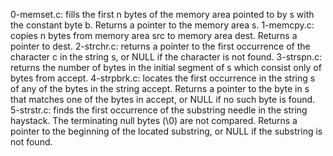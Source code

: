0-memset.c: fills the first n bytes of the memory area pointed to by s with the constant byte b. Returns a pointer to the memory area s. 1-memcpy.c: copies n bytes from memory area src to memory area dest. Returns a pointer to dest. 2-strchr.c: returns a pointer to the first occurrence of the character c in the string s, or NULL if the character is not found. 3-strspn.c: returns the number of bytes in the initial segment of s which consist only of bytes from accept. 4-strpbrk.c: locates the first occurrence in the string s of any of the bytes in the string accept. Returns a pointer to the byte in s that matches one of the bytes in accept, or NULL if no such byte is found. 5-strstr.c: finds the first occurrence of the substring needle in the string haystack. The terminating null bytes (\0) are not compared. Returns a pointer to the beginning of the located substring, or NULL if the substring is not found.

